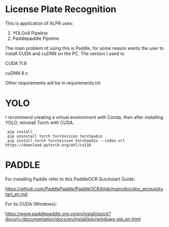 # License Plate Recognition

This is application of ALPR uses:
1. YOLOv8 Pipeline
2. Paddlepaddle Pipeline

The main problem of using this is Paddle, for some reason wants the user to install CUDA and cuDNN on the PC.
The version I used is:

  CUDA 11.8

  cuDNN 8.x

Other requirements will be in requirements.txt

# YOLO

I recommend creating a virtual environment with Conda, then after installing YOLO, reinstall Torch with CUDA.
     
     pip install 
     pip uninstall torch torchvision torchaudio
     pip install torch torchvision torchaudio --index-url https://download.pytorch.org/whl/cu118

# PADDLE
For installing Paddle refer to this PaddleOCR Quickstart Guide:

https://github.com/PaddlePaddle/PaddleOCR/blob/main/doc/doc_en/quickstart_en.md

For its CUDA (Windows):

https://www.paddlepaddle.org.cn/en/install/quick?docurl=/documentation/docs/en/install/pip/windows-pip_en.html
